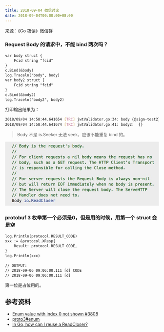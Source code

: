 ```yaml
---
title: 2018-09-04 微信讨论
date: 2018-09-04T00:00:00+08:00
---
```

来源：《Go 夜读》微信群

### Request Body 的请求中，不能 bind 两次吗？

```golang
var body struct {
	Fcid string "fcid"
}
c.Bind(&body)
log.Traceln("body", body)
var body2 struct {
	Fcid string "fcid"
}
c.Bind(&body2)
log.Traceln("body2", body2)
```

打印输出结果为：

```sh
2018/09/04 14:58:44.641654 [TRC] jwtValidator.go:34: body {@sign-test2}
2018/09/04 14:58:44.641674 [TRC] jwtValidator.go:41: body2:  {}
```

>Body 不是 is.Seeker 无法 seek，应该不能重复 bind 的。

![](/static/images/2018-09-04-body.jpeg)

### protobuf 3 枚举第一个必须是0，但是用的时候，用第一个 struct 会是空

```golang
log.Println(protocol.RESULT_CODE)
xxx := &protocol.XResp{
	Result: protocol.RESULT_CODE,
}
log.Println(xxx)

// OUTPUT:
// 2018-09-06 09:06:00.111 [d] CODE
// 2018-09-06 09:06:00.111 [d] 
```

第一位是占位用的。

## 参考资料

- [Enum value with index 0 not shown #3808](https://github.com/protocolbuffers/protobuf/issues/3808)
- [proto3#enum](https://developers.google.com/protocol-buffers/docs/proto3#enum)
- [In Go, how can I reuse a ReadCloser?](https://stackoverflow.com/questions/33532374/in-go-how-can-i-reuse-a-readcloser)
